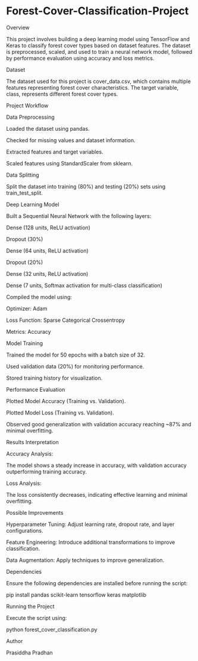 # Forest-Cover-Classification-Project

Overview

This project involves building a deep learning model using TensorFlow and Keras to classify forest cover types based on dataset features. The dataset is preprocessed, scaled, and used to train a neural network model, followed by performance evaluation using accuracy and loss metrics.

Dataset

The dataset used for this project is cover_data.csv, which contains multiple features representing forest cover characteristics. The target variable, class, represents different forest cover types.

Project Workflow

Data Preprocessing

Loaded the dataset using pandas.

Checked for missing values and dataset information.

Extracted features and target variables.

Scaled features using StandardScaler from sklearn.

Data Splitting

Split the dataset into training (80%) and testing (20%) sets using train_test_split.

Deep Learning Model

Built a Sequential Neural Network with the following layers:

Dense (128 units, ReLU activation)

Dropout (30%)

Dense (64 units, ReLU activation)

Dropout (20%)

Dense (32 units, ReLU activation)

Dense (7 units, Softmax activation for multi-class classification)

Compiled the model using:

Optimizer: Adam

Loss Function: Sparse Categorical Crossentropy

Metrics: Accuracy

Model Training

Trained the model for 50 epochs with a batch size of 32.

Used validation data (20%) for monitoring performance.

Stored training history for visualization.

Performance Evaluation

Plotted Model Accuracy (Training vs. Validation).

Plotted Model Loss (Training vs. Validation).

Observed good generalization with validation accuracy reaching ~87% and minimal overfitting.

Results Interpretation

Accuracy Analysis:

The model shows a steady increase in accuracy, with validation accuracy outperforming training accuracy.

Loss Analysis:

The loss consistently decreases, indicating effective learning and minimal overfitting.

Possible Improvements

Hyperparameter Tuning: Adjust learning rate, dropout rate, and layer configurations.

Feature Engineering: Introduce additional transformations to improve classification.

Data Augmentation: Apply techniques to improve generalization.

Dependencies

Ensure the following dependencies are installed before running the script:

pip install pandas scikit-learn tensorflow keras matplotlib

Running the Project

Execute the script using:

python forest_cover_classification.py

Author

Prasiddha Pradhan

